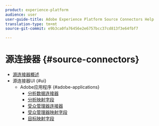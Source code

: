 ```yaml
---
product: experience-platform
audience: user
user-guide-title: Adobe Experience Platform Source Connectors Help
translation-type: tm+mt
source-git-commit: e9b3ca0fa76456e2e6757bcc37cd813f3e64fbf7

---
```



# 源连接器 {#source-connectors}

- [源连接器概述](home.md)
- 源连接器UI {#ui}
   - Adobe应用程序 {#adobe-applications}
      - [分析数据连接器](ui/adobe-applications/analytics.md)
      - [分析映射字段](ui/adobe-applications/analytics-mapping.md)
      - [受众管理器连接器](ui/adobe-applications/audience-manager.md)
      - [受众管理器映射字段](ui/adobe-applications/audience-manager-mapping.md)
      - [目标映射字段](ui/adobe-applications/target-mapping.md)